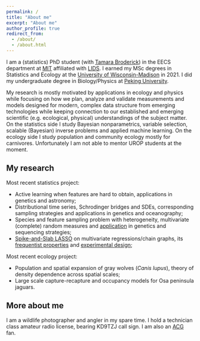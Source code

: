 ```yaml
---
permalink: /
title: "About me"
excerpt: "About me"
author_profile: true
redirect_from:
  - /about/
  - /about.html
---
```


I am a (statistics) PhD student (with [Tamara Broderick](https://tamarabroderick.com/)) in the EECS department at [MIT](https://web.mit.edu/) affiliated with [LIDS](https://lids.mit.edu/). I earned my MSc degrees in Statistics and Ecology at the [University of Wisconsin-Madison](https://www.wisc.edu/) in 2021. I did my undergraduate degree in Biology/Physics at [Peking University](http://english.pku.edu.cn). 

My research is mostly motivated by applications in ecology and physics while focusing on how we plan, analyze and validate measurements and models designed for modern, complex data structure from emerging technologies while keeping connection to our established and emerging scientific (e.g. ecological, physical) understandings of the subject matter. On the statistics side I study Bayesian nonparametrics, variable selection, scalable (Bayesian) inverse problems and applied machine learning. On the ecology side I study population and community ecology mostly for carnivores. Unfortunately I am not able to mentor UROP students at the moment.

## My research
Most recent statistics project:

- Active learning when features are hard to obtain, applications in genetics and astronomy;
- Distributional time series, Schrodinger bridges and SDEs, corresponding sampling strategies and applications in genetics and oceanography;
- Species and feature sampling problem with heterogeneity, multivariate (complete) random measures and [application](https://openreview.net/forum?id=euBgC9yLeyl) in genetics and sequencing strategies;
- [Spike-and-Slab LASSO](https://arxiv.org/abs/2207.07020) on multivariate regressions/chain graphs, its [frequentist properties](https://arxiv.org/abs/2209.04389) and [experimental design](https://arxiv.org/abs/2107.01306);

Most recent ecology project:

- Population and spatial expansion of gray wolves (*Canis lupus*), theory of density dependence across spatial scales; 
- Large scale capture-recapture and occupancy models for Osa peninsula jaguars. 


## More about me
I am a wildlife photographer and angler in my spare time. I hold a technician class amateur radio license, bearing KD9TZJ call sign. I am also an [ACG](https://en.wikipedia.org/wiki/ACG_(subculture)) fan. 
